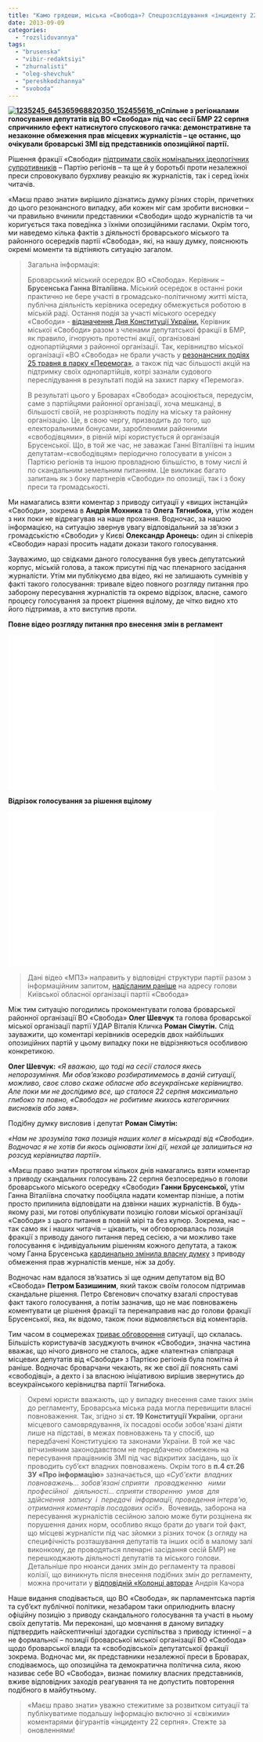 ```yaml
---
title: "Камо грядеши, міська «Свобода»? Спецрозслідування «інциденту 22 серпня»"
date: 2013-09-09
categories: 
  - "rozsliduvannya"
tags: 
  - "brusenska"
  - "vibir-redaktsiyi"
  - "zhurnalisti"
  - "oleg-shevchuk"
  - "pereshkodzhannya"
  - "svoboda"
---
```


**[![1235245_645365968820350_152455616_n](https://mpz.brovary.org/wp-content/uploads/2013/09/1235245_645365968820350_152455616_n.jpg)](https://mpz.brovary.org/wp-content/uploads/2013/09/1235245_645365968820350_152455616_n.jpg)Спільне з регіоналами голосування депутатів від ВО «Свобода» під час сесії БМР 22 серпня спричинило ефект натиснутого спускового гачка: демонстративне та незаконне обмеження прав місцевих журналістів – це останнє, що очікували броварські ЗМІ від представників опозиційної партії.**

Рішення фракції «Свободи» [підтримати своїх номінальних ідеологічних супротивників](https://mpz.brovary.org/svoboda-razom-z-partiyeyu-regioniv-obmezhili-prava-brovarskih-zhurnalistiv/) – Партію регіонів – та ще й у боротьбі проти незалежної преси спровокувало бурхливу реакцію як журналістів, так і серед їхніх читачів.

«Маєш право знати» вирішило дізнатись думку різних сторін, причетних до цього резонансного випадку, аби кожен міг сам зробити висновки – чи правильно вчинили представники «Свободи» щодо журналістів та чи коригується така поведінка з їхніми опозиційними гаслами. Окрім того, ми наведемо кілька фактів з діяльності броварського міського та районного осередків партії «Свобода», які, на нашу думку, пояснюють окремі моменти та відтіняють ситуацію загалом.

> Загальна інформація:
> 
> Броварський міський осередок ВО «Свобода». Керівник – **Брусенська Ганна Віталіївна.** Міський осередок в останні роки практично не бере участі в громадсько-політичному житті міста, публічна діяльність керівника осередку обмежується роботою в міській раді. Остання подія за участі міського осередку «Свободи» - [відзначення Дня Конституції України.](http://bilozerska.livejournal.com/740466.html) Керівник міської «Свободи» разом з членами депутатської фракції в БМР, як правило, ігнорують протестні акції, організовані однопартійцями з районної організації. Так, керівництво міської організації «ВО «Свобода» не брали участь у [резонансних подіях 25 травня в парку «Перемога»](https://mpz.brovary.org/krivavi-sutichki-vidbulis-u-brovarah-mizh-meshkantsyami-ta-zabudovnikami-tsentralnogo-parku/), а також під час більшості акцій на підтримку своїх однопартійців, котрі зазнали судового переслідування в результаті подій на захист парку «Перемога».
> 
> В результаті цього у Броварах «Свобода» асоціюється, передусім, саме з партійцями районної організації, хоча мешканці, в більшості своїй, не розрізняють поділу на міську та районну організацію. Це, в свою чергу, призводить до того, що електоральними бонусами, заробленими районними «свободівцями», в рівній мірі користується й організація Брусенської. Що, в той же час, не заважає Ганні Віталіївні та іншим депутатам-«свободівцям» періодично голосувати в унісон з Партією регіонів та іншою провладною більшістю, в тому числі й по скандальним земельним питанням. Це викликає багато запитань як з боку партнерів «Свободи» по опозиції, так і з боку преси та громадськості.

Ми намагались взяти коментар з приводу ситуації у «вищих інстанцій» «Свободи», зокрема в **Андрія Мохника** та **Олега Тягнибока,** утім жоден з них поки не відреагував на наше прохання. Водночас, за нашою інформацією, на ситуацію звернув увагу відповідальний за зв’язки з громадськістю «Свободи» у Києві **Олександр Аронець:** один зі спікерів «Свободи» наразі просить надати докази такого голосування.

Зауважимо, що свідками даного голосування був увесь депутатський корпус, міській голова, а також присутні під час пленарного засідання журналісти. Утім ми публікуємо два відео, які не залишають сумнівів у факті такого голосування: тривале відео повного розгляду питання про заборону пересування журналістів та окремо відрізок, власне, самого процесу голосування за проект рішення вцілому, де чітко видно хто його підтримав, а хто виступив проти.

**Повне відео розгляду питання про внесення змін в регламент**

<iframe src="//www.youtube.com/embed/5aUs8Zl1FpU" height="315" width="420" allowfullscreen frameborder="0"></iframe>

**Відрізок голосування за рішення вцілому**

<iframe src="//www.youtube.com/embed/9LafnAW8T2o" height="315" width="420" allowfullscreen frameborder="0"></iframe>

> Дані відео «МПЗ» направить у відповідні структури партії разом з інформаційним запитом, [надісланим раніше](https://mpz.brovary.org/20563/) на адресу голови Київської обласної організації партії «Свобода»

Між тим ситуацію погодились прокоментувати голова броварської районної організації ВО «Свобода» **Олег Шевчук** та голова броварської міської організації партії УДАР Віталія Кличка **Роман Сімутін.** Слід зауважити, що коментарі керівників осередків двох найбільших опозиційних партій у цьому випадку поки не відрізняються особливою конкретикою.

**Олег Шевчук:** _«Я вважаю, що тоді на сесії сталося якесь непорозуміння. Ми обов’язково розбиратимемось в даній ситуації, можливо, своє слово скаже обласне або всеукраїнське керівництво. Але поки ми не дослідимо все, що сталося 22 серпня максимально глибоко та повно, «Свобода» не робитиме якихось категоричних висновків або заяв»._

Подібну думку висловив і депутат **Роман Сімутін:**

_«Нам не зрозуміла така позиція наших колег в міськраді від «Свободи». Водночас я не хотів би якось оцінювати їхні дії, нехай це залишиться на розсуд керівництва партії»._

«Маєш право знати» протягом кількох днів намагались взяти коментар з приводу скандальних голосувань 22 серпня безпосередньо в голови броварського міського осередку «Свободи» **Ганни Брусенської,** утім Ганна Віталіївна спочатку пообіцяла надати коментар пізніше, а потім просто припинила відповідати на дзвінки наших журналістів. В будь-якому разі, ми готові опублікувати позицію голови міської організації «Свободи» з цього питання в повній мірі та без купюр. Зокрема, нас – так само як і наших читачів – цікавить, чи обговорювалась позиція фракції з приводу даного питання перед сесією, а чи можливо таке голосування є індивідуальним рішенням кожного депутата, а також чому Ганна Брусенська [кардинально змінила власну думку](https://mpz.brovary.org/brovarski-deputati-hochut-zaboroniti-zhurnalistam-peresuvatis-po-zali-pid-chas-sesiy/) з приводу обмеження прав журналістів менше, ніж за добу.

Водночас нам вдалося зв’язатись зі ще одним депутатом від ВО «Свобода» **Петром Базишиним**, який також своїм голосом підтримав скандальне рішення. Петро Євгенович спочатку взагалі спростував факт такого голосування, а потім зазначив, що не має повноважень коментувати це рішення фракції та перенаправив нас до голови фракції Брусенської, яка, як відомо, також поки відмовляється від коментарів.

Тим часом в соцмережах [триває обговорення](https://www.facebook.com/photo.php?fbid=645365968820350&set=gm.677649912264978&type=1&theater) ситуації, що склалась. Більшість користувачів засуджують вчинок «Свободи», значна частина вважає, що нічого дивного не сталось, адже «латентна» співпраця місцевих депутатів від «Свободи» з Партією регіонів була помітна й раніше. Водночас броварчани чекають, як же свої дії пояснять самі «свободівці», а дехто і за власною ініціативою вирішив звернутись до всеукраїнського керівництва партії Тягнибока.

> Окремі юристи вважають, що у випадку внесення саме таких змін до регламенту, Броварська міська рада могла перевищити власні повноваження. Так, згідно зі **ст. 19 Конституції України**, органи місцевого самоврядування, їх посадові особи зобов'язані діяти лише на підставі, в межах повноважень та у спосіб, що передбачені Конституцією та законами України. В той же час вітчизняним законодавством не передбачено обмежень на пересування працівників ЗМІ під час відкритих засідань, що їх проводить суб’єкт владних повноважень. Окрім того в **п.4 ст.26 ЗУ «Про інформацію**» зазначається, що _«Суб'єкти  владних  повноважень… зобов'язані сприяти   провадженню   ними   професійної   діяльності… сприяти створенню  умов  для  здійснення  запису  і  передачі  інформації, проведення інтерв'ю, отримання коментарів посадових осіб»_.  Вочевидь, заборона на пересування журналістів сесійною залою може бути розцінена як порушення даних норм, особливо якщо брати до уваги той факт, що місцеві журналісти під час зйомки з різних точок (з огляду на специфічність розташування депутатів та інших осіб в малому залі виконкому, де проводяться пленарні засідання сесій БМР) не перешкоджають діяльності депутатів та міського голови. Детальніше про нюанси даних змін до регламенту та правові колізії, що виникнуть після внесення подібних змін до регламенту, можна прочитати у [відповідній «Колонці автора»](https://mpz.brovary.org/zhurnalist-stop-mistse/) Андрія Качора

Наше видання сподівається, що ВО «Свобода», як парламентська партія та суб’єкт публічної політики, незабаром таки оприлюднить власну офіційну позицію з приводу скандального голосування та участі в ньому своїх депутатів. Ми переконані, що мовчання в даному випадку підтвердить найскептичніші здогадки суспільства з приводу істинної – а не формальної – позиції броварської міської організації ВО «Свобода» щодо броварської влади та «свободівської» депутатської фракції зокрема. Водночас ми, як представники незалежної преси в Броварах, сподіваємось, що опозиційна та демократична політична сила, якою називає себе ВО «Свобода», визнає помилку власних представників, вживе відповідних заходів реагування та не допустить повторення подібного в майбутньому.

> «Маєш право знати» уважно стежитиме за розвитком ситуації та публікуватиме подальшу інформацію включно зі «свіжими» коментарями фігурантів «інциденту 22 серпня». Стежте за оновленнями!
